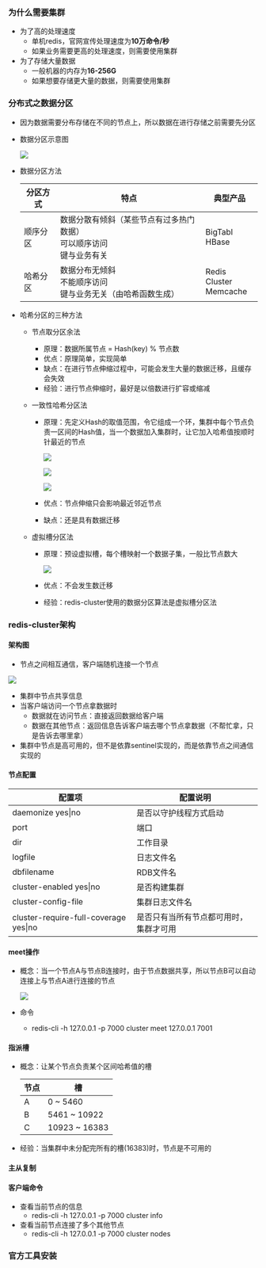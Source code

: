 ### 为什么需要集群

* 为了高的处理速度
  * 单机redis，官网宣传处理速度为**10万命令/秒**
  * 如果业务需要更高的处理速度，则需要使用集群
* 为了存储大量数据
  * 一般机器的内存为**16-256G**
  * 如果想要存储更大量的数据，则需要使用集群



### 分布式之数据分区

* 因为数据需要分布存储在不同的节点上，所以数据在进行存储之前需要先分区

* 数据分区示意图

  ![](C:\Users\narli\Desktop\learning\Redis\08.Redis-Cluster\images\数据分片.PNG)

* 数据分区方法

  | 分区方式 | 特点                                                         | 典型产品                    |
  | -------- | ------------------------------------------------------------ | --------------------------- |
  | 顺序分区 | 数据分散有倾斜（某些节点有过多热门数据）<br />可以顺序访问<br />键与业务有关 | BigTabl<br />HBase          |
  | 哈希分区 | 数据分布无倾斜<br />不能顺序访问<br />键与业务无关（由哈希函数生成） | Redis Cluster<br />Memcache |

* 哈希分区的三种方法

  * 节点取分区余法

    * 原理：数据所属节点 = Hash(key) % 节点数
    * 优点：原理简单，实现简单
    * 缺点：在进行节点伸缩过程中，可能会发生大量的数据迁移，且缓存会失效
    * 经验：进行节点伸缩时，最好是以倍数进行扩容或缩减

  * 一致性哈希分区法

    * 原理：先定义Hash的取值范围，令它组成一个环，集群中每个节点负责一区间的Hash值，当一个数据加入集群时，让它加入哈希值按顺时针最近的节点

      ![](C:\Users\narli\Desktop\learning\Redis\08.Redis-Cluster\images\一致性哈希1.PNG)

      ![](C:\Users\narli\Desktop\learning\Redis\08.Redis-Cluster\images\一致性哈希2.PNG)

      ![](C:\Users\narli\Desktop\learning\Redis\08.Redis-Cluster\images\一致性哈希3.PNG)

    * 优点：节点伸缩只会影响最近邻近节点

    * 缺点：还是具有数据迁移

  * 虚拟槽分区法

    * 原理：预设虚拟槽，每个槽映射一个数据子集，一般比节点数大

      ![](C:\Users\narli\Desktop\learning\Redis\08.Redis-Cluster\images\虚拟槽.PNG)

    * 优点：不会发生数迁移

    * 经验：redis-cluster使用的数据分区算法是虚拟槽分区法



### redis-cluster架构

#### 架构图

* 节点之间相互通信，客户端随机连接一个节点

![](C:\Users\narli\Desktop\learning\Redis\08.Redis-Cluster\images\架构图.PNG)

* 集群中节点共享信息
* 当客户端访问一个节点拿数据时
  * 数据就在访问节点：直接返回数据给客户端
  * 数据在其他节点：返回信息告诉客户端去哪个节点拿数据（不帮忙拿，只是告诉去哪里拿）
* 集群中节点是高可用的，但不是依靠sentinel实现的，而是依靠节点之间通信实现的

#### 节点配置

| 配置项                                | 配置说明                               |
| ------------------------------------- | -------------------------------------- |
| daemonize yes\|no                     | 是否以守护线程方式启动                 |
| port                                  | 端口                                   |
| dir                                   | 工作目录                               |
| logfile                               | 日志文件名                             |
| dbfilename                            | RDB文件名                              |
| cluster-enabled yes\|no               | 是否构建集群                           |
| cluster-config-file                   | 集群日志文件名                         |
| cluster-require-full-coverage yes\|no | 是否只有当所有节点都可用时，集群才可用 |

#### meet操作

* 概念：当一个节点A与节点B连接时，由于节点数据共享，所以节点B可以自动连接上与节点A进行连接的节点

  ![](C:\Users\narli\Desktop\learning\Redis\08.Redis-Cluster\images\meet操作.PNG)

* 命令

  * redis-cli -h 127.0.0.1 -p 7000 cluster meet 127.0.0.1 7001

#### 指派槽

* 概念：让某个节点负责某个区间哈希值的槽

  | 节点 | 槽            |
  | ---- | ------------- |
  | A    | 0 ~ 5460      |
  | B    | 5461 ~ 10922  |
  | C    | 10923 ~ 16383 |

* 经验：当集群中未分配完所有的槽(16383)时，节点是不可用的

#### 主从复制

#### 客户端命令

* 查看当前节点的信息
  * redis-cli -h 127.0.0.1 -p 7000 cluster info
* 查看当前节点连接了多个其他节点
  * redis-cli -h 127.0.0.1 -p 7000 cluster nodes

### 官方工具安装